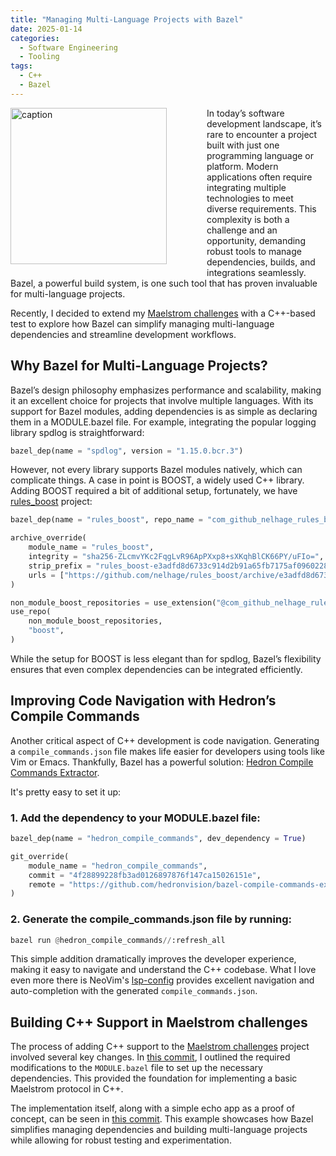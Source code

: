 ```yaml
---
title: "Managing Multi-Language Projects with Bazel"
date: 2025-01-14
categories:
  - Software Engineering
  - Tooling
tags:
  - C++
  - Bazel
---
```


<figure style="float: left; width: 300px; margin: 0 1em 1em 0;" markdown>
  <a href="https://sysdev.me/img/cpp-bazel.png" target="_blank">
    <img src="https://sysdev.me/img/cpp-bazel.png" alt="caption" width="250">
  </a>
</figure>

In today’s software development landscape, it’s rare to encounter a project built with just one programming language or platform. Modern applications often require integrating multiple technologies to meet diverse requirements. This complexity is both a challenge and an opportunity, demanding robust tools to manage dependencies, builds, and integrations seamlessly. Bazel, a powerful build system, is one such tool that has proven invaluable for multi-language projects.

Recently, I decided to extend my [Maelstrom challenges](https://github.com/astavonin/maelstrom-challenges) with a C++-based test to explore how Bazel can simplify managing multi-language dependencies and streamline development workflows.

## Why Bazel for Multi-Language Projects?


Bazel’s design philosophy emphasizes performance and scalability, making it an excellent choice for projects that involve multiple languages. With its support for Bazel modules, adding dependencies is as simple as declaring them in a MODULE.bazel file. For example, integrating the popular logging library spdlog is straightforward:
<!-- more -->
```python
bazel_dep(name = "spdlog", version = "1.15.0.bcr.3")
```

However, not every library supports Bazel modules natively, which can complicate things. A case in point is BOOST, a widely used C++ library. Adding BOOST required a bit of additional setup, fortunately, we have [rules_boost](https://github.com/nelhage/rules_boost) project:

```python
bazel_dep(name = "rules_boost", repo_name = "com_github_nelhage_rules_boost")

archive_override(
    module_name = "rules_boost",
    integrity = "sha256-ZLcmvYKc2FqgLvR96ApPXxp8+sXKqhBlCK66PY/uFIo=",
    strip_prefix = "rules_boost-e3adfd8d6733c914d2b91a65fb7175af09602281",
    urls = ["https://github.com/nelhage/rules_boost/archive/e3adfd8d6733c914d2b91a65fb7175af09602281.tar.gz"],
)

non_module_boost_repositories = use_extension("@com_github_nelhage_rules_boost//:boost/repositories.bzl", "non_module_dependencies")
use_repo(
    non_module_boost_repositories,
    "boost",
)
```

While the setup for BOOST is less elegant than for spdlog, Bazel’s flexibility ensures that even complex dependencies can be integrated efficiently.

## Improving Code Navigation with Hedron’s Compile Commands

Another critical aspect of C++ development is code navigation. Generating a `compile_commands.json` file makes life easier for developers using tools like Vim or Emacs. Thankfully, Bazel has a powerful solution: [Hedron Compile Commands Extractor](https://github.com/hedronvision/bazel-compile-commands-extractor).

It's pretty easy to set it up:

### 1. Add the dependency to your MODULE.bazel file:

```python
bazel_dep(name = "hedron_compile_commands", dev_dependency = True)

git_override(
    module_name = "hedron_compile_commands",
    commit = "4f28899228fb3ad0126897876f147ca15026151e",
    remote = "https://github.com/hedronvision/bazel-compile-commands-extractor.git",
)
```

### 2. Generate the compile_commands.json file by running:

```python
bazel run @hedron_compile_commands//:refresh_all
```

This simple addition dramatically improves the developer experience, making it easy to navigate and understand the C++ codebase. What I love even more there is NeoVim's [lsp-config](https://github.com/neovim/nvim-lspconfig) provides excellent navigation and auto-completion with the generated `compile_commands.json`.

## Building C++ Support in Maelstrom challenges

The process of adding C++ support to the [Maelstrom challenges](https://github.com/astavonin/maelstrom-challenges) project involved several key changes. In [this commit](https://github.com/astavonin/maelstrom-challenges/commit/8814adbc613b37b6e143aeb1506b2d5660bded0a), I outlined the required modifications to the `MODULE.bazel` file to set up the necessary dependencies. This provided the foundation for implementing a basic Maelstrom protocol in C++.

The implementation itself, along with a simple echo app as a proof of concept, can be seen in [this commit](https://github.com/astavonin/maelstrom-challenges/commit/f0be5f8a2928a30af7614c157145fa2cab0accc9). This example showcases how Bazel simplifies managing dependencies and building multi-language projects while allowing for robust testing and experimentation.